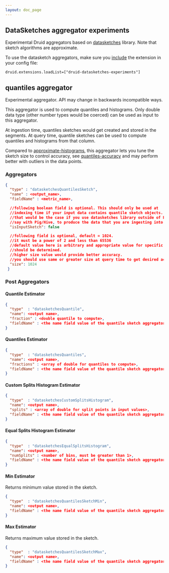 ```yaml
---
layout: doc_page
---
```


## DataSketches aggregator experiments

Experimental Druid aggregators based on [datasketches](http://datasketches.github.io/) library. Note that sketch algorithms are approximate. 

To use the datasketch aggregators, make sure you [include](../../operations/including-extensions.html) the extension in your config file:

```
druid.extensions.loadList=["druid-datasketches-experiments"]
```

## quantiles aggregator

<div class="note caution">
Experimental aggregator. API may change in backwards incompatible ways.
</div>

This aggregator is used to compute quantiles and histograms. Only double data type (other number types would be coerced) can be used as input to this aggregator.

At ingestion time, quantiles sketches would get created and stored in the segments. At query time, quantile sketches can be used to compute quantiles and histograms from that column. 

Compared to [approximate-histograms](approximate-histograms.html), this aggregator lets you tune the sketch size to control accuracy, see [quantiles-accuracy](http://datasketches.github.io/docs/QuantilesAccuracy.html) and may perform better with outliers in the data points.

### Aggregators

```json
{
  "type" : "datasketchesQuantilesSketch",
  "name" : <output_name>,
  "fieldName" : <metric_name>,

  //following boolean field is optional. This should only be used at
  //indexing time if your input data contains quantile sketch objects.
  //that would be the case if you use datasketches library outside of Druid,
  //say with Pig/Hive, to produce the data that you are ingesting into Druid
  "isInputSketch": false

  //following field is optional, default = 1024.
  //it must be a power of 2 and less than 65536
  //default value here is arbitrary and appropriate value for specific usecase
  //should be determined.
  //higher size value would provide better accuracy.
  //you should use same or greater size at query time to get desired accuracy.
  "size": 1024
 }
```

### Post Aggregators

#### Quantile Estimator

```json
{
  "type"  : "datasketchesQuantile",
  "name": <output name>,
  "fraction" : <double quantile to compute>,
  "fieldName" : <the name field value of the quantile sketch aggregator>
}
```

#### Quantiles Estimator

```json
{
  "type"  : "datasketchesQuantiles",
  "name": <output name>,
  "fractions" : <array of double for quantiles to compute>,
  "fieldName" : <the name field value of the quantile sketch aggregator>
}
```

#### Custom Splits Histogram Estimator

```json
{
  "type"  : "datasketchesCustomSplitsHistogram",
  "name": <output name>,
  "splits" : <array of double for split points in input values>,
  "fieldName" : <the name field value of the quantile sketch aggregator>
}
```

#### Equal Splits Histogram Estimator

```json
{
  "type"  : "datasketchesEqualSplitsHistogram",
  "name": <output name>,
  "numSplits" : <number of bins, must be greater than 1>,
  "fieldName" : <the name field value of the quantile sketch aggregator>
}
```

#### Min Estimator
Returns minimum value stored in the sketch.

```json
{
  "type"  : "datasketchesQuantilesSketchMin",
  "name": <output name>,
  "fieldName" : <the name field value of the quantile sketch aggregator>
}
```

#### Max Estimator
Returns maximum value stored in the sketch.

```json
{
  "type"  : "datasketchesQuantilesSketchMax",
  "name": <output name>,
  "fieldName" : <the name field value of the quantile sketch aggregator>
}
```
